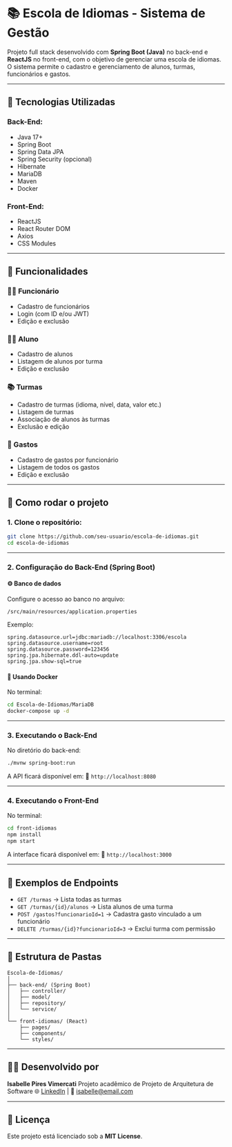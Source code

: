 # 📚 Escola de Idiomas - Sistema de Gestão

Projeto full stack desenvolvido com **Spring Boot (Java)** no back-end e **ReactJS** no front-end, com o objetivo de gerenciar uma escola de idiomas. O sistema permite o cadastro e gerenciamento de alunos, turmas, funcionários e gastos.

---

## 💠 Tecnologias Utilizadas

### Back-End:

* Java 17+
* Spring Boot
* Spring Data JPA
* Spring Security (opcional)
* Hibernate
* MariaDB
* Maven
* Docker

### Front-End:

* ReactJS
* React Router DOM
* Axios
* CSS Modules

---

## 🧩 Funcionalidades

### 👨‍🏫 Funcionário

* Cadastro de funcionários
* Login (com ID e/ou JWT)
* Edição e exclusão

### 👩‍🎓 Aluno

* Cadastro de alunos
* Listagem de alunos por turma
* Edição e exclusão

### 📚 Turmas

* Cadastro de turmas (idioma, nível, data, valor etc.)
* Listagem de turmas
* Associação de alunos às turmas
* Exclusão e edição

### 💸 Gastos

* Cadastro de gastos por funcionário
* Listagem de todos os gastos
* Edição e exclusão

---

## 🔧 Como rodar o projeto

### 1. Clone o repositório:

```bash
git clone https://github.com/seu-usuario/escola-de-idiomas.git
cd escola-de-idiomas
```

---

### 2. Configuração do Back-End (Spring Boot)

#### ⚙️ Banco de dados

Configure o acesso ao banco no arquivo:

```
/src/main/resources/application.properties
```

Exemplo:

```properties
spring.datasource.url=jdbc:mariadb://localhost:3306/escola
spring.datasource.username=root
spring.datasource.password=123456
spring.jpa.hibernate.ddl-auto=update
spring.jpa.show-sql=true
```

#### 🐳 Usando Docker

No terminal:

```bash
cd Escola-de-Idiomas/MariaDB
docker-compose up -d
```

---

### 3. Executando o Back-End

No diretório do back-end:

```bash
./mvnw spring-boot:run
```

A API ficará disponível em:
📍 `http://localhost:8080`

---

### 4. Executando o Front-End

No terminal:

```bash
cd front-idiomas
npm install
npm start
```

A interface ficará disponível em:
📍 `http://localhost:3000`

---

## 🧪 Exemplos de Endpoints

* `GET /turmas` → Lista todas as turmas
* `GET /turmas/{id}/alunos` → Lista alunos de uma turma
* `POST /gastos?funcionarioId=1` → Cadastra gasto vinculado a um funcionário
* `DELETE /turmas/{id}?funcionarioId=3` → Exclui turma com permissão

---

## 📁 Estrutura de Pastas

```
Escola-de-Idiomas/
│
├── back-end/ (Spring Boot)
│   ├── controller/
│   ├── model/
│   ├── repository/
│   └── service/
│
└── front-idiomas/ (React)
    ├── pages/
    ├── components/
    └── styles/
```

---

## 👩‍💼 Desenvolvido por

**Isabelle Pires Vimercati**
Projeto acadêmico de Projeto de Arquitetura de Software
🌐 [LinkedIn](https://www.linkedin.com/) | 📧 [isabelle@email.com](mailto:isabelle@email.com)

---

## 📝 Licença

Este projeto está licenciado sob a **MIT License**.
